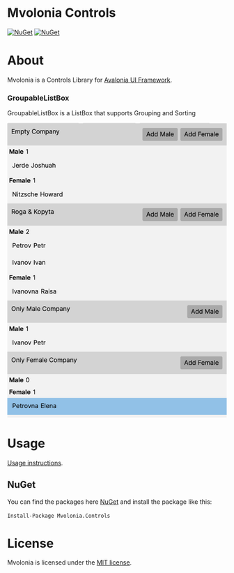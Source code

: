 # Mvolonia Controls

[![NuGet](https://img.shields.io/nuget/v/Mvolonia.Controls.svg)](https://www.nuget.org/packages/Mvolonia.Controls)
[![NuGet](https://img.shields.io/nuget/dt/Mvolonia.Controls.svg)](https://www.nuget.org/packages/Mvolonia.Controls)

# About

Mvolonia is a Controls Library for [Avalonia UI Framework](http://avaloniaui.net/).

### GroupableListBox

GroupableListBox is a ListBox that supports Grouping and Sorting

[![GroupableListBox](images/GroupableListBox.png)](images/GroupableListBox.png)

# Usage

[Usage instructions](https://github.com/vmelnikov/Mvolonia/wiki/Usage).


## NuGet

You can find the packages here [NuGet](https://www.nuget.org/packages/Mvolonia.Controls/) and install the package like this:

`Install-Package Mvolonia.Controls`

# License

Mvolonia is licensed under the [MIT license](LICENSE).
